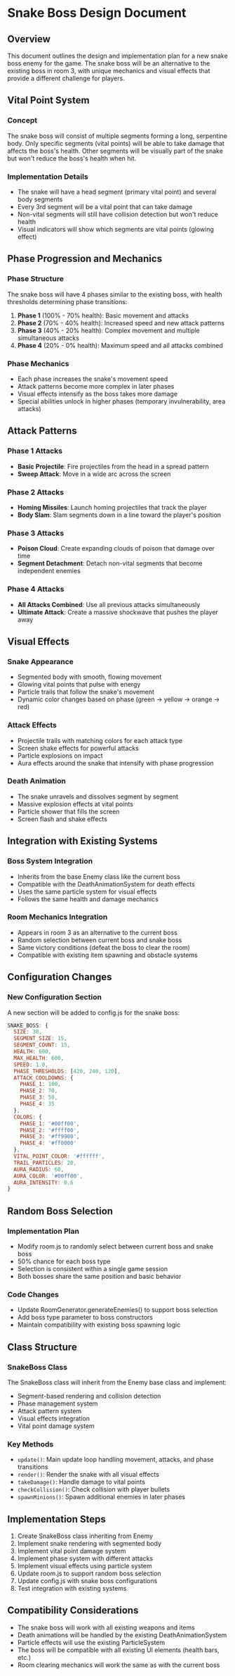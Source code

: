 # Snake Boss Design Document

## Overview
This document outlines the design and implementation plan for a new snake boss enemy for the game. The snake boss will be an alternative to the existing boss in room 3, with unique mechanics and visual effects that provide a different challenge for players.

## Vital Point System

### Concept
The snake boss will consist of multiple segments forming a long, serpentine body. Only specific segments (vital points) will be able to take damage that affects the boss's health. Other segments will be visually part of the snake but won't reduce the boss's health when hit.

### Implementation Details
- The snake will have a head segment (primary vital point) and several body segments
- Every 3rd segment will be a vital point that can take damage
- Non-vital segments will still have collision detection but won't reduce health
- Visual indicators will show which segments are vital points (glowing effect)

## Phase Progression and Mechanics

### Phase Structure
The snake boss will have 4 phases similar to the existing boss, with health thresholds determining phase transitions:

1. **Phase 1** (100% - 70% health): Basic movement and attacks
2. **Phase 2** (70% - 40% health): Increased speed and new attack patterns
3. **Phase 3** (40% - 20% health): Complex movement and multiple simultaneous attacks
4. **Phase 4** (20% - 0% health): Maximum speed and all attacks combined

### Phase Mechanics
- Each phase increases the snake's movement speed
- Attack patterns become more complex in later phases
- Visual effects intensify as the boss takes more damage
- Special abilities unlock in higher phases (temporary invulnerability, area attacks)

## Attack Patterns

### Phase 1 Attacks
- **Basic Projectile**: Fire projectiles from the head in a spread pattern
- **Sweep Attack**: Move in a wide arc across the screen

### Phase 2 Attacks
- **Homing Missiles**: Launch homing projectiles that track the player
- **Body Slam**: Slam segments down in a line toward the player's position

### Phase 3 Attacks
- **Poison Cloud**: Create expanding clouds of poison that damage over time
- **Segment Detachment**: Detach non-vital segments that become independent enemies

### Phase 4 Attacks
- **All Attacks Combined**: Use all previous attacks simultaneously
- **Ultimate Attack**: Create a massive shockwave that pushes the player away

## Visual Effects

### Snake Appearance
- Segmented body with smooth, flowing movement
- Glowing vital points that pulse with energy
- Particle trails that follow the snake's movement
- Dynamic color changes based on phase (green → yellow → orange → red)

### Attack Effects
- Projectile trails with matching colors for each attack type
- Screen shake effects for powerful attacks
- Particle explosions on impact
- Aura effects around the snake that intensify with phase progression

### Death Animation
- The snake unravels and dissolves segment by segment
- Massive explosion effects at vital points
- Particle shower that fills the screen
- Screen flash and shake effects

## Integration with Existing Systems

### Boss System Integration
- Inherits from the base Enemy class like the current boss
- Compatible with the DeathAnimationSystem for death effects
- Uses the same particle system for visual effects
- Follows the same health and damage mechanics

### Room Mechanics Integration
- Appears in room 3 as an alternative to the current boss
- Random selection between current boss and snake boss
- Same victory conditions (defeat the boss to clear the room)
- Compatible with existing item spawning and obstacle systems

## Configuration Changes

### New Configuration Section
A new section will be added to config.js for the snake boss:

```javascript
SNAKE_BOSS: {
  SIZE: 30,
  SEGMENT_SIZE: 15,
  SEGMENT_COUNT: 15,
  HEALTH: 600,
  MAX_HEALTH: 600,
  SPEED: 1.0,
  PHASE_THRESHOLDS: [420, 240, 120],
  ATTACK_COOLDOWNS: {
    PHASE_1: 100,
    PHASE_2: 70,
    PHASE_3: 50,
    PHASE_4: 35
  },
  COLORS: {
    PHASE_1: '#00ff00',
    PHASE_2: '#ffff00',
    PHASE_3: '#ff9900',
    PHASE_4: '#ff0000'
  },
  VITAL_POINT_COLOR: '#ffffff',
  TRAIL_PARTICLES: 20,
  AURA_RADIUS: 60,
  AURA_COLOR: '#00ff00',
  AURA_INTENSITY: 0.6
}
```

## Random Boss Selection

### Implementation Plan
- Modify room.js to randomly select between current boss and snake boss
- 50% chance for each boss type
- Selection is consistent within a single game session
- Both bosses share the same position and basic behavior

### Code Changes
- Update RoomGenerator.generateEnemies() to support boss selection
- Add boss type parameter to boss constructors
- Maintain compatibility with existing boss spawning logic

## Class Structure

### SnakeBoss Class
The SnakeBoss class will inherit from the Enemy base class and implement:

- Segment-based rendering and collision detection
- Phase management system
- Attack pattern system
- Visual effects integration
- Vital point damage system

### Key Methods
- `update()`: Main update loop handling movement, attacks, and phase transitions
- `render()`: Render the snake with all visual effects
- `takeDamage()`: Handle damage to vital points
- `checkCollision()`: Check collision with player bullets
- `spawnMinions()`: Spawn additional enemies in later phases

## Implementation Steps

1. Create SnakeBoss class inheriting from Enemy
2. Implement snake rendering with segmented body
3. Implement vital point damage system
4. Implement phase system with different attacks
5. Implement visual effects using particle system
6. Update room.js to support random boss selection
7. Update config.js with snake boss configurations
8. Test integration with existing systems

## Compatibility Considerations

- The snake boss will work with all existing weapons and items
- Death animations will be handled by the existing DeathAnimationSystem
- Particle effects will use the existing ParticleSystem
- The boss will be compatible with all existing UI elements (health bars, etc.)
- Room clearing mechanics will work the same as with the current boss